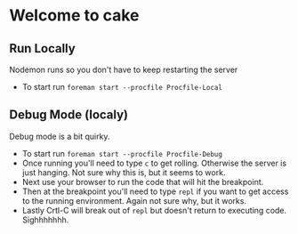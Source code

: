 # Welcome to cake

## Run Locally
Nodemon runs so you don't have to keep restarting the server

* To start run `foreman start --procfile Procfile-Local`

## Debug Mode (localy)
Debug mode is a bit quirky.

* To start run `foreman start --procfile Procfile-Debug`
* Once running you'll need to type `c` to get rolling. Otherwise the server is just hanging. Not sure why this is, but it seems to work.
* Next use your browser to run the code that will hit the breakpoint.
* Then at the breakpoint you'll need to type `repl` if you want to get access to the running environment. Again not sure why, but it works.
* Lastly Crtl-C will break out of `repl` but doesn't return to executing code. Sighhhhhhh.
